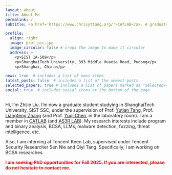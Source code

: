 ```yaml
---
layout: about
title: About Me
permalink: /
subtitle: <a href='https://www.chrisyttang.org/'>CATLAB</a>. A graduate student in Computer Science. ShanghaiTech University, 393 Middle Huaxia Road, Pudong, Shanghai, China.

profile:
  align: right
  image: prof_pic.jpg
  image_circular: false # crops the image to make it circular
  address: >
    <p>SIST 1A-509</p>
    <p>ShanghaiTech University, 393 Middle Huaxia Road, Pudong</p>
    <p>Shanghai, China</p>

news: true  # includes a list of news items
latest_posts: false  # includes a list of the newest posts
selected_papers: true # includes a list of papers marked as "selected={true}"
social: true  # includes social icons at the bottom of the page
---
```


Hi, I’m Zhijie Liu. I’m now a graduate student studying in ShanghaiTech University, SIST SSC, under the supervision of Prof. <a href='https://www.chrisyttang.org/'>Yutian Tang</a>, Prof. <a href='https://sist.shanghaitech.edu.cn/zhanglf_en/main.htm'>Liangfeng Zhang</a> (and Prof. <a href='http://as3r-lab.com/'>Yuqi Chen</a>, in the laboratory room). I am a member in <a href='https://www.chrisyttang.org/'>CATLAB</a> (and <a href='http://as3r-lab.com/'>AS3R LAB</a>). My research interests include program and binary analysis, BCSA, LLMs, malware detection, fuzzing, threat intelligence, etc.

Also, I am interning at Tencent Keen Lab, supervised under Tencent Security Researcher Sen Nie and Qiyi Tang. Specifically, I am working on BCSA researches.

<span style="color:red">**I am seeking PhD opportunities for Fall 2025. If you are interested, please do not hesitate to contact me.**</span>